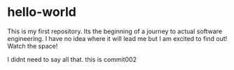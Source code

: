 # hello-world
This is my first repository. Its the beginning of a journey to actual software engineering. I have no idea where it will lead me but I am excited to find out! 
Watch the space!

I didnt need to say all that. this is commit002
